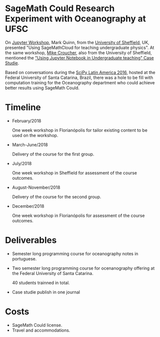 SageMath Could Research Experiment with Oceanography at UFSC
============================================================

On [Jupyter Workshop](http://opendreamkit.org/meetings/2017-01-16-ICMS/programme/),
Mark Quinn, from the [University of Sheffield](http://www.sheffield.ac.uk/), UK,
presented "Using SageMathCloud for teaching undergraduate physics".
At the same workshop,
[Mike Croucher](https://github.com/mikecroucher/),
also from the University of Sheffield,
mentioned the ["Using Jupyter Notebook in Undergraduate teaching" Case Studie](https://www.sheffield.ac.uk/bms/teaching/stories/bms353).

Based on conversations during the [SciPy Latin America 2016](scipyla.org/conf/2016/),
hosted at the Federal University of Santa Catarina, Brazil,
there was a hole to be fill with computation training
for the Oceanography department who could achieve better
results using SageMath Could.

# Timeline

- February/2018

  One week workshop in Florianópolis for tailor existing content
  to be used on the workshop.

- March-June/2018

  Delivery of the course for the first group.

- July/2018

  One week workshop in Sheffield for assessment of the course outcomes.

- August-November/2018

  Delivery of the course for the second group.

- December/2018

  One week workshop in Florianópolis for assessment of the course outcomes.

# Deliverables

- Semester long programming course for oceanography notes
  in portuguese.
- Two semester long programming course for ocenanography offering
  at the Federal University of Santa Catarina.

  40 students trainned in total.
- Case studie publish in one journal

# Costs

- SageMath Could license.
- Travel and accommodations.
